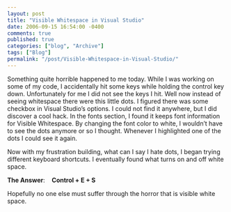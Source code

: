 ```yaml
---
layout: post
title: "Visible Whitespace in Visual Studio"
date: 2006-09-15 16:54:00 -0400
comments: true
published: true
categories: ["blog", "Archive"]
tags: ["Blog"]
permalink: "/post/Visible-Whitespace-in-Visual-Studio/"
---
```

<!-- more -->



<p>Something quite horrible happened to me today. While I was working on some of my code, I accidentally hit some keys while holding the control key down. Unfortunately for me I did not see the keys I hit. Well now instead of seeing whitespace there were this little dots. I figured there was some checkbox in Visual Studio&rsquo;s options. I could not find it anywhere, but I did discover a cool hack. In the fonts section, I found it keeps font information for Visible Whitespace. By&nbsp;changing the font color to white,&nbsp;I wouldn&rsquo;t have to see the dots anymore or so I thought. Whenever I highlighted one of the dots I could see it again.</p>
<p>Now with my frustration building, what can I say I hate dots, I began trying different keyboard shortcuts. I eventually found what turns on and off white space.</p>
<p><strong>The Answer</strong>:&nbsp;&nbsp;&nbsp; <strong>Control + E + S</strong></p>
<p>Hopefully no one else must suffer through the horror that is visible white space.</p>
